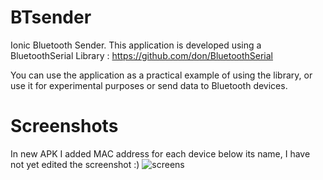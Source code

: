 # BTsender
Ionic Bluetooth Sender.
This application is developed using a BluetoothSerial Library  : 
https://github.com/don/BluetoothSerial

You can use the application as a practical example of using the library, or use it for experimental purposes or send data to Bluetooth devices.

# Screenshots

In new APK I added MAC address for each device below its name, I have not yet edited the screenshot :)
![screens](https://github.com/m7modg97/BTsender/blob/master/image/screens.png)
